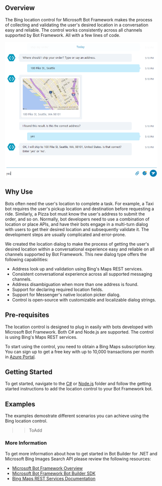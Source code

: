 ## Overview
The Bing location control for Microsoft Bot Framework makes the process of collecting and validating the user's desired location in a conversation easy and reliable. The control works consistently across all channels supported by Bot Framework. All with a few lines of code. 

![Basic Scenario](Images/skype_singleresult.png)


## Why Use 
Bots often need the user's location to complete a task. For example, a Taxi bot requires the user's pickup location and destination before requesting a ride. Similarly, a Pizza bot must know the user's address to submit the order, and so on. Normally, bot developers need to use a combination of location or place APIs, and have their bots engage in a multi-turn dialog with users to get their desired location and subsequently validate it. The development steps are usually complicated and error-prone.  

We created the location dialog to make the process of getting the user's desired location within a conversational experience easy and reliable on all channels supported by Bot Framework. This new dialog type offers the following capabilities: 

- Address look up and validation using Bing's Maps REST services. 
- Consistent conversational experience across all supported messaging channels.
- Address disambiguation when more than one address is found.
- Support for declaring required location fields.
- Support for Messenger's native location picker dialog.
- Control is open-source with customizable and localizable dialog strings. 

## Pre-requisites
The location control is designed to plug in easily with bots developed with Microsoft Bot Framework. Both C# and Node.js are supported. The control is using Bing's Maps REST services. 

To start using the control, you need to obtain a Bing Maps subscription key. You can sign up to get a free key with up to 10,000 transactions per month in [Azure Portal](https://azure.microsoft.com/en-us/marketplace/partners/bingmaps/mapapis/).

## Getting Started
To get started, navigate to the [C#](https://github.com/Microsoft/BotBuilder-Location/tree/master/CSharp) or [Node.js](https://github.com/Microsoft/BotBuilder-Location/tree/master/Node) folder and follow the getting started instructions to add the location control to your Bot Framework bot. 

## Examples
The examples demostrate different scenarios you can achieve using the Bing location control. 

>>ToAdd


### More Information

To get more information about how to get started in Bot Builder for .NET and Microsoft Bing Images Search API please review the following resources:
* [Microsoft Bot Framework Overview](https://docs.botframework.com/en-us/)
* [Microsoft Bot Framework Bot Builder SDK](https://github.com/Microsoft/BotBuilder)
* [Bing Maps REST Services Documentation](https://msdn.microsoft.com/en-us/library/ff701713.aspx)
